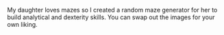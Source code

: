 My daughter loves mazes so I created a random maze generator for her to build analytical and dexterity skills. You can swap out the images for your own liking.
